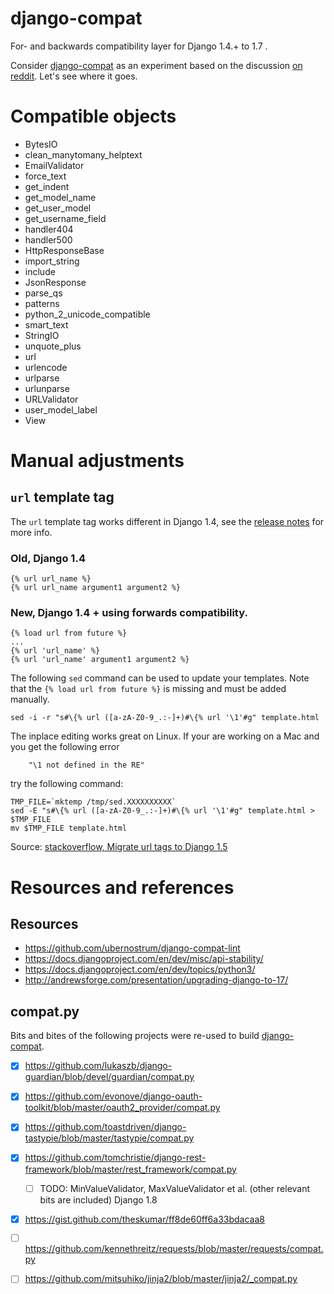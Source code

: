 django-compat
=============

For- and backwards compatibility layer for Django 1.4.+ to 1.7 .

Consider [django-compat](https://github.com/arteria/django-compat) as an experiment based on the discussion [on reddit](http://redd.it/2jrr4l). 
Let's see where it goes. 

# Compatible objects

* BytesIO
* clean_manytomany_helptext
* EmailValidator
* force_text
* get_indent
* get_model_name
* get_user_model
* get_username_field
* handler404
* handler500
* HttpResponseBase
* import_string
* include
* JsonResponse
* parse_qs
* patterns
* python_2_unicode_compatible
* smart_text
* StringIO
* unquote_plus
* url
* urlencode
* urlparse
* urlunparse
* URLValidator
* user_model_label
* View

# Manual adjustments

## ``url`` template tag 

The  ``url`` template tag works different in Django 1.4, see the [release notes](https://docs.djangoproject.com/en/1.4/releases/1.3/#changes-to-url-and-ssi) for more info. 

### Old, Django 1.4

	{% url url_name %} 
	{% url url_name argument1 argument2 %}
	
### New, Django 1.4 + using forwards compatibility.
	
	{% load url from future %}
	... 
	{% url 'url_name' %} 
	{% url 'url_name' argument1 argument2 %}
	
The following ``sed`` command can be used to update your templates. Note that the ``{% load url from future %}`` is missing and must be added manually.
	
	sed -i -r "s#\{% url ([a-zA-Z0-9_.:-]+)#\{% url '\1'#g" template.html


The inplace editing works great on Linux. If your are working on a Mac and you get the following error 
    
    	"\1 not defined in the RE"

try the following command:

	TMP_FILE=`mktemp /tmp/sed.XXXXXXXXXX`
	sed -E "s#\{% url ([a-zA-Z0-9_.:-]+)#\{% url '\1'#g" template.html > $TMP_FILE
	mv $TMP_FILE template.html

Source: [stackoverflow, Migrate url tags to Django 1.5](http://stackoverflow.com/a/13592772/485361)


# Resources and references 

## Resources 
* https://github.com/ubernostrum/django-compat-lint
* https://docs.djangoproject.com/en/dev/misc/api-stability/
* https://docs.djangoproject.com/en/dev/topics/python3/
* http://andrewsforge.com/presentation/upgrading-django-to-17/ 
 
## compat.py

Bits and bites of the following projects were re-used to build [django-compat](https://github.com/arteria/django-compat).

- [x] https://github.com/lukaszb/django-guardian/blob/devel/guardian/compat.py
- [X] https://github.com/evonove/django-oauth-toolkit/blob/master/oauth2_provider/compat.py
- [X] https://github.com/toastdriven/django-tastypie/blob/master/tastypie/compat.py
- [X] https://github.com/tomchristie/django-rest-framework/blob/master/rest_framework/compat.py
	- [ ] TODO: MinValueValidator, MaxValueValidator et al. (other relevant bits are included) Django 1.8
- [X] https://gist.github.com/theskumar/ff8de60ff6a33bdacaa8
- [ ] https://github.com/kennethreitz/requests/blob/master/requests/compat.py
- [ ] https://github.com/mitsuhiko/jinja2/blob/master/jinja2/_compat.py
 


 
